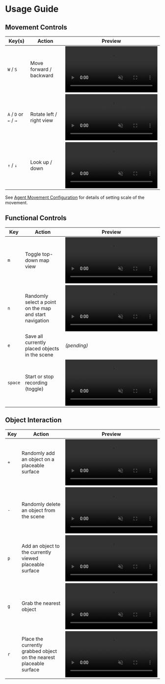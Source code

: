 # Usage Guide

## Movement Controls

| Key(s)           | Action                    | Preview |
|------------------|----------------------------|---------|
| `W` / `S`        | Move forward / backward    | <video src="gif/1-1.mp4" autoplay loop muted playsinline width="300"></video> |
| `A` / `D` or `←` / `→` | Rotate left / right view | <video src="gif/1-2.mp4" autoplay loop muted playsinline width="300"></video> |
| `↑` / `↓`         | Look up / down             | <video src="gif/1-3.mp4" autoplay loop muted playsinline width="300"></video> |

See [Agent Movement Configuration](../config_reference/config_reference.md#-agent-movement) for details of setting scale of the movement.



## Functional Controls

| Key      | Action                                                   | Preview |
|----------|-----------------------------------------------------------|---------|
| `m`      | Toggle top-down map view                                  | <video src="gif/2-1.mp4" autoplay loop muted playsinline width="300"></video> |
| `n`      | Randomly select a point on the map and start navigation   | <video src="gif/2-2.mp4" autoplay loop muted playsinline width="300"></video> |
| `e`      | Save all currently placed objects in the scene            | *(pending)* |
| `space`  | Start or stop recording (toggle)                          | <video src="gif/2-4.mp4" autoplay loop muted playsinline width="300"></video> |


## Object Interaction

| Key      | Action                                                                 | Preview |
|----------|------------------------------------------------------------------------|---------|
| `+`      | Randomly add an object on a placeable surface                          | <video src="gif/3-1.mp4" autoplay loop muted playsinline width="300"></video> |
| `-`      | Randomly delete an object from the scene                               | <video src="gif/3-2.mp4" autoplay loop muted playsinline width="300"></video> |
| `p`      | Add an object to the currently viewed placeable surface                | <video src="gif/3-3.mp4" autoplay loop muted playsinline width="300"></video> |
| `g`      | Grab the nearest object                                                | <video src="gif/3-4.mp4" autoplay loop muted playsinline width="300"></video> |
| `r`      | Place the currently grabbed object on the nearest placeable surface    | <video src="gif/3-5.mp4" autoplay loop muted playsinline width="300"></video> |
